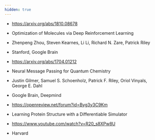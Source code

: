 ```yaml
---
hidden: true
---
```


- https://arxiv.org/abs/1810.08678
- Optimization of Molecules via Deep Reinforcement Learning
- Zhenpeng Zhou, Steven Kearnes, Li Li, Richard N. Zare, Patrick Riley
- Stanford, Google Brain

- https://arxiv.org/abs/1704.01212
- Neural Message Passing for Quantum Chemistry
- Justin Gilmer, Samuel S. Schoenholz, Patrick F. Riley, Oriol Vinyals, George E. Dahl
- Google Brain, Deepmind

- https://openreview.net/forum?id=Byg3y3C9Km
- Learning Protein Structure with a Differentiable Simulator
- https://www.youtube.com/watch?v=R20_s8XPw8U
- Harvard